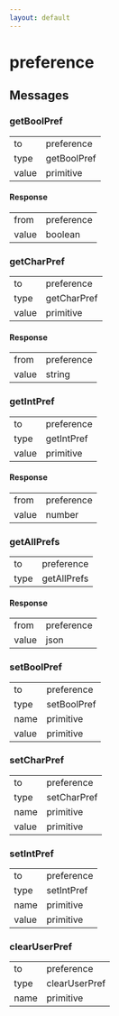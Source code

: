 ```yaml
---
layout: default
---
```


# preference #

## Messages ##

### getBoolPref ###

<table>

<tr>
<td>to</td>
<td>preference</td>
</tr>

<tr>
<td>type</td>
<td>getBoolPref</td>
</tr>

<tr>
<td>value</td>
<td>primitive</td>
</tr>

</table>

#### Response ####

<table>

<tr>
<td>from</td>
<td>preference</td>
</tr>

<tr>
<td>value</td>
<td>boolean</td>
</tr>

</table>

### getCharPref ###

<table>

<tr>
<td>to</td>
<td>preference</td>
</tr>

<tr>
<td>type</td>
<td>getCharPref</td>
</tr>

<tr>
<td>value</td>
<td>primitive</td>
</tr>

</table>

#### Response ####

<table>

<tr>
<td>from</td>
<td>preference</td>
</tr>

<tr>
<td>value</td>
<td>string</td>
</tr>

</table>

### getIntPref ###

<table>

<tr>
<td>to</td>
<td>preference</td>
</tr>

<tr>
<td>type</td>
<td>getIntPref</td>
</tr>

<tr>
<td>value</td>
<td>primitive</td>
</tr>

</table>

#### Response ####

<table>

<tr>
<td>from</td>
<td>preference</td>
</tr>

<tr>
<td>value</td>
<td>number</td>
</tr>

</table>

### getAllPrefs ###

<table>

<tr>
<td>to</td>
<td>preference</td>
</tr>

<tr>
<td>type</td>
<td>getAllPrefs</td>
</tr>

</table>

#### Response ####

<table>

<tr>
<td>from</td>
<td>preference</td>
</tr>

<tr>
<td>value</td>
<td>json</td>
</tr>

</table>

### setBoolPref ###

<table>

<tr>
<td>to</td>
<td>preference</td>
</tr>

<tr>
<td>type</td>
<td>setBoolPref</td>
</tr>

<tr>
<td>name</td>
<td>primitive</td>
</tr>

<tr>
<td>value</td>
<td>primitive</td>
</tr>

</table>

### setCharPref ###

<table>

<tr>
<td>to</td>
<td>preference</td>
</tr>

<tr>
<td>type</td>
<td>setCharPref</td>
</tr>

<tr>
<td>name</td>
<td>primitive</td>
</tr>

<tr>
<td>value</td>
<td>primitive</td>
</tr>

</table>

### setIntPref ###

<table>

<tr>
<td>to</td>
<td>preference</td>
</tr>

<tr>
<td>type</td>
<td>setIntPref</td>
</tr>

<tr>
<td>name</td>
<td>primitive</td>
</tr>

<tr>
<td>value</td>
<td>primitive</td>
</tr>

</table>

### clearUserPref ###

<table>

<tr>
<td>to</td>
<td>preference</td>
</tr>

<tr>
<td>type</td>
<td>clearUserPref</td>
</tr>

<tr>
<td>name</td>
<td>primitive</td>
</tr>

</table>

